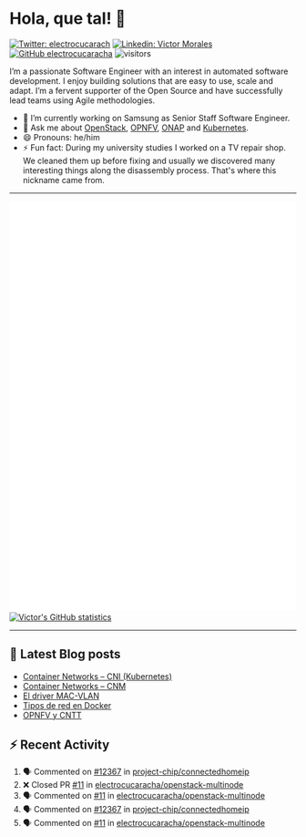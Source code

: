 # Hola, que tal! 👋

[![Twitter: electrocucarach](https://img.shields.io/twitter/follow/electrocucarach?style=social)](https://twitter.com/electrocucarach)
[![Linkedin: Victor Morales](https://img.shields.io/badge/-VictorMorales-blue?style=flat-square&logo=Linkedin&logoColor=white&link=https://www.linkedin.com/in/electrocucaracha/)](https://www.linkedin.com/in/electrocucaracha/)
[![GitHub electrocucaracha](https://img.shields.io/github/followers/electrocucaracha?label=follow&style=social)](https://github.com/electrocucaracha)
![visitors](https://visitor-badge.glitch.me/badge?page_id=electrocucaracha.electrocucaracha)

I’m a passionate Software Engineer with an interest in automated
software development. I enjoy building solutions that are easy to use,
scale and adapt. I’m a fervent supporter of the Open Source and have
successfully lead teams using Agile methodologies.

- 🔭 I’m currently working on Samsung as Senior Staff Software
Engineer.
- 💬 Ask me about [OpenStack](https://www.openstack.org/),
[OPNFV](https://www.opnfv.org/), [ONAP](https://www.onap.org/) and
[Kubernetes](https://kubernetes.io/).
- 😄 Pronouns: he/him
- ⚡ Fun fact: During my university studies I worked on a TV repair
shop. We cleaned them up before fixing and usually we discovered many
interesting things along the disassembly process. That's where this
nickname came from.

---

![Metrics](https://github.com/electrocucaracha/electrocucaracha/blob/master/github-metrics.svg)
[![Victor's GitHub statistics](https://github-readme-stats.vercel.app/api?username=electrocucaracha)](https://github.com/anuraghazra/github-readme-stats#github-stats-card)

---

## 📘 Latest Blog posts

<!-- BLOG-POST-LIST:START -->
- [Container Networks – CNI &lpar;Kubernetes&rpar;](https://electrocucaracha.com/2021/07/05/container-networks-cni/)
- [Container Networks – CNM](https://electrocucaracha.com/2020/08/28/container-network-model/)
- [El driver MAC-VLAN](https://electrocucaracha.com/2020/07/01/el-driver-mac-vlan/)
- [Tipos de red en Docker](https://electrocucaracha.com/2020/06/13/tipos-de-red-en-docker/)
- [OPNFV y CNTT](https://electrocucaracha.com/2020/05/29/opnfv-y-cntt/)
<!-- BLOG-POST-LIST:END -->

## :zap: Recent Activity

<!--START_SECTION:activity-->
1. 🗣 Commented on [#12367](https://github.com/project-chip/connectedhomeip/issues/12367) in [project-chip/connectedhomeip](https://github.com/project-chip/connectedhomeip)
2. ❌ Closed PR [#11](https://github.com/electrocucaracha/openstack-multinode/pull/11) in [electrocucaracha/openstack-multinode](https://github.com/electrocucaracha/openstack-multinode)
3. 🗣 Commented on [#11](https://github.com/electrocucaracha/openstack-multinode/issues/11) in [electrocucaracha/openstack-multinode](https://github.com/electrocucaracha/openstack-multinode)
4. 🗣 Commented on [#12367](https://github.com/project-chip/connectedhomeip/issues/12367) in [project-chip/connectedhomeip](https://github.com/project-chip/connectedhomeip)
5. 🗣 Commented on [#11](https://github.com/electrocucaracha/openstack-multinode/issues/11) in [electrocucaracha/openstack-multinode](https://github.com/electrocucaracha/openstack-multinode)
<!--END_SECTION:activity-->
